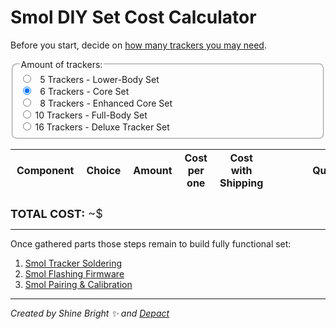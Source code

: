 # Smol DIY Set Cost Calculator

Before you start, decide on [how many trackers you may need](../../../slimevr101.md#how-many-trackers-do-you-need).

<fieldset class="amount-of-trackers">
  <legend>Amount of trackers:</legend>
  <label>
    <input type="radio" name="diy-set" value="5" /> &nbsp&nbsp5 Trackers - Lower-Body Set
  </label>
  <label>
    <input type="radio" name="diy-set" value="6" checked="checked" /> &nbsp&nbsp6 Trackers - Core Set
  </label>
  <label>
    <input type="radio" name="diy-set" value="8" /> &nbsp&nbsp8 Trackers - Enhanced Core Set
  </label>
  <label>
    <input type="radio" name="diy-set" value="10" /> 10 Trackers - Full-Body Set
  </label>
  <label>
    <input type="radio" name="diy-set" value="16" /> 16 Trackers - Deluxe Tracker Set
  </label>
</fieldset>

<div class="table-wrapper">
    <table>
        <thead>
            <tr>
                <th>Component</th>
                <th style="width:70%">Choice</th>
                <th>Amount</th>
                <th>Cost per one</th>
                <th>Cost with Shipping</th>
                <th style="min-width: 200px">Quick Link</th>
            </tr>
        </thead>
        <tbody id="diy-components">
        </tbody>
    </table>
</div>

<div class="total-cost">
  <strong>TOTAL COST:</strong>
  ~$<span id="diy-total-value"></span>
</div>

<hr/>

Once gathered parts those steps remain to build fully functional set:
1. [Smol Tracker Soldering](./smol-tracker-soldering.md)
2. [Smol Flashing Firmware](../firmware/smol-flashing-firmware.md)
3. [Smol Pairing & Calibration](../firmware/smol-pairing-and-calibration.md)

<hr/>

*Created by Shine Bright ✨ and [Depact](https://github.com/Depact)*

<script src="../assets/js/smol-building-calculator.js"></script>

<style>
table thead th,
table tbody td {
    padding: 3px 10px;
}

fieldset {
    border-radius: 8px;
}

.total-cost {
    padding-top: 10px;
    font-size: large;
}

.amount-of-trackers {
    display: flex;
    flex-direction: column;
    margin-bottom: 10px;
}

@media (min-width: 50rem) {
    .main {
        max-width: 1100px !important;
    }
}

select {
    width: 100%;
    padding: 10px;
    font-size: 16px;
    border-radius: 5px;
}

td:first-of-type {
    border-left: 1px solid #eeebee;
}

:root {
  --content-max-width: 2000px;
}

td label {
  padding-bottom: 10px;
}

.radio-card-group {
    padding-top: 10px;
    padding-bottom: 10px;
}

.radio-card {
    border: 1px solid var(--sidebar-bg);
    border-radius: 6px;
    padding: 8px;
    margin-bottom: 6px;
    display: flex;
    align-items: center;
    gap: 12px;
}

.radio-card-info {
    flex: 1;
}

.radio-card-name {
    font-weight: bold;
}

.radio-card-desc {
    font-size: 0.95em;
}

.radio-card-cost {
    font-weight: bold;
    margin-left: 16px;
}
</style>
